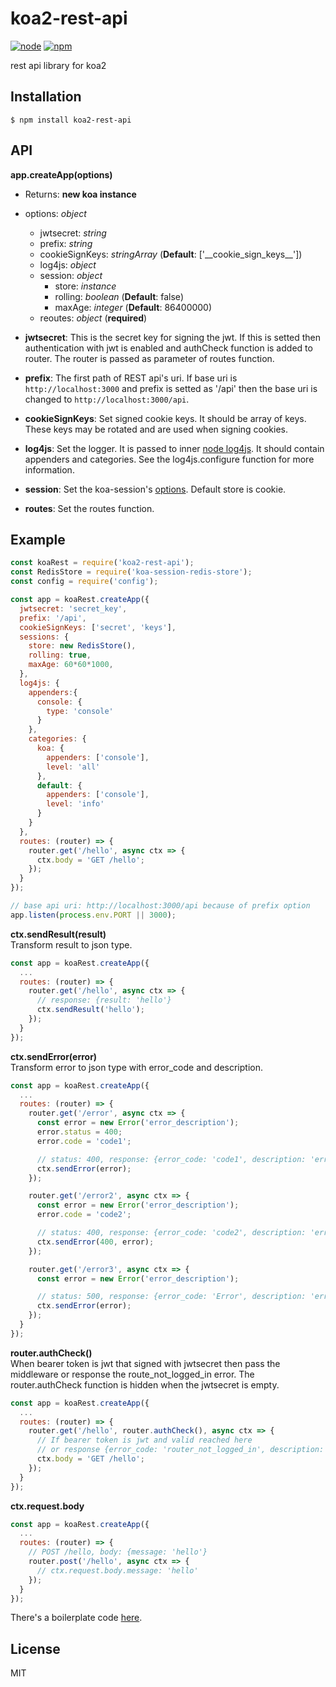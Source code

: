 # koa2-rest-api
[![node][node-image]][node-url]
[![npm][npm-image]][npm-url]

[node-image]: https://img.shields.io/badge/node-%3E%3D%208.1.4-brightgreen.svg
[node-url]: https://nodejs.org

[npm-image]: https://img.shields.io/badge/npm-1.0.2-blue.svg
[npm-url]: https://www.npmjs.com/package/koa2-rest-api

rest api library for koa2

## Installation
```shell
$ npm install koa2-rest-api
```

## API
**app.createApp(options)**

- Returns: **new koa instance**
- options: *object*
  - jwtsecret: *string*
  - prefix: *string*
  - cookieSignKeys: *stringArray* (**Default**: ['\_\_cookie_sign_keys\_\_'])
  - log4js: *object*
  - session: *object*
    - store: *instance*
    - rolling: *boolean* (**Default**: false)
    - maxAge: *integer* (**Default**: 86400000)
  - reoutes: *object* (**required**)

- **jwtsecret**: This is the secret key for signing the jwt. If this is setted then authentication with jwt is enabled and authCheck function is added to router. The router is passed as parameter of routes function.
- **prefix**: The first path of REST api's uri. If base uri is `http://localhost:3000` and prefix is setted as '/api' then the base uri is changed to `http://localhost:3000/api`.
- **cookieSignKeys**: Set signed cookie keys. It should be array of keys. These keys may be rotated and are used when signing cookies.
- **log4js**: Set the logger. It is passed to inner [node log4js](https://www.npmjs.com/package/log4js). It should contain appenders and categories. See the log4js.configure function for more information.
- **session**: Set the koa-session's [options](https://github.com/koajs/session#example). Default store is cookie.
- **routes**: Set the routes function.

## Example
```js
const koaRest = require('koa2-rest-api');
const RedisStore = require('koa-session-redis-store');
const config = require('config');

const app = koaRest.createApp({
  jwtsecret: 'secret_key',
  prefix: '/api',
  cookieSignKeys: ['secret', 'keys'],
  sessions: {
    store: new RedisStore(),
    rolling: true,
    maxAge: 60*60*1000,
  },
  log4js: {
    appenders:{
      console: {
        type: 'console'
      }
    },
    categories: {
      koa: {
        appenders: ['console'],
        level: 'all'
      },
      default: {
        appenders: ['console'],
        level: 'info'
      }
    }
  },
  routes: (router) => {
    router.get('/hello', async ctx => {
      ctx.body = 'GET /hello';
    });
  }
});

// base api uri: http://localhost:3000/api because of prefix option
app.listen(process.env.PORT || 3000);
```

**ctx.sendResult(result)**  
Transform result to json type.

```js
const app = koaRest.createApp({
  ...
  routes: (router) => {
    router.get('/hello', async ctx => {
      // response: {result: 'hello'}
      ctx.sendResult('hello');
    });
  }
});
```

**ctx.sendError(error)**  
Transform error to json type with error_code and description.
```js
const app = koaRest.createApp({
  ...
  routes: (router) => {
    router.get('/error', async ctx => {
      const error = new Error('error_description');
      error.status = 400;
      error.code = 'code1';

      // status: 400, response: {error_code: 'code1', description: 'error_description'}
      ctx.sendError(error);
    });

    router.get('/error2', async ctx => {
      const error = new Error('error_description');
      error.code = 'code2';

      // status: 400, response: {error_code: 'code2', description: 'error_description'}
      ctx.sendError(400, error);
    });

    router.get('/error3', async ctx => {
      const error = new Error('error_description');

      // status: 500, response: {error_code: 'Error', description: 'error_description'}
      ctx.sendError(error);
    });
  }
});
```

**router.authCheck()**  
When bearer token is jwt that signed with jwtsecret then pass the middleware or response the route_not_logged_in error. 
The router.authCheck function is hidden when the jwtsecret is empty.

```js
const app = koaRest.createApp({
  ...
  routes: (router) => {
    router.get('/hello', router.authCheck(), async ctx => {
      // If bearer token is jwt and valid reached here
      // or response {error_code: 'router_not_logged_in', description: 'Login is required'} error
      ctx.body = 'GET /hello';
    });
  }
});
```

**ctx.request.body**
```js
const app = koaRest.createApp({
  ...
  routes: (router) => {
    // POST /hello, body: {message: 'hello'}
    router.post('/hello', async ctx => {
      // ctx.request.body.message: 'hello'
    });
  }
});
```

There's a boilerplate code [here](https://github.com/HanHyeoksu/koa2-rest-api-boilerplate).

## License
MIT